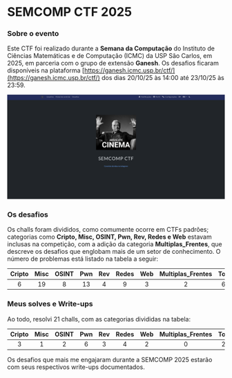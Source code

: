 # SEMCOMP CTF 2025

### Sobre o evento

Este CTF foi realizado durante a **Semana da Computação** do Instituto de Ciências Matemáticas e de Computação (ICMC) da USP São Carlos, em 2025, em parceria com o grupo de extensão **Ganesh**. Os desafios ficaram disponíveis na plataforma [https://ganesh.icmc.usp.br/ctf/](https://ganesh.icmc.usp.br/ctf/) dos dias 20/10/25 às 14:00 até 23/10/25 às 23:59.  

![Página de CTF do Ganesh](assets/img/pagina_inicial.png)

### Os desafios

Os challs foram divididos, como comumente ocorre em CTFs padrões; categorias como **Cripto, Misc, OSINT, Pwn, Rev, Redes e Web** estavam inclusas na competição, com a adição da categoria **Multiplas_Frentes**, que descreve os desafios que englobam mais de um setor de conhecimento. O número de problemas está listado na tabela a seguir:

| Cripto | Misc | OSINT | Pwn | Rev | Redes | Web | Multiplas_Frentes | Total |
|:------:|:----:|:-----:|:---:|:---:|:-----:|:---:|:-----------------:|:-----:|
|    6   |  19  |   8   |  13 |  4  |   9   |  3  |         2         |  64   |

### Meus solves e Write-ups

Ao todo, resolvi 21 challs, com as categorias divididas na tabela:

| Cripto | Misc | OSINT | Pwn | Rev | Redes | Web | Multiplas_Frentes | Total |
|:------:|:----:|:-----:|:---:|:---:|:-----:|:---:|:-----------------:|:-----:|
|    3   |   1  |   2   |  6  |  3  |   4  |  2  |         0         |   21  |

Os desafios que mais me engajaram durante a SEMCOMP 2025 estarão com seus respectivos write-ups documentados.
